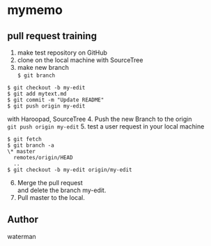 # mymemo


## pull request training

1. make test repository on GitHub
2. clone on the local machine with SourceTree
3. make new branch  
`$ git branch`
```
$ git checkout -b my-edit
$ git add mytext.md
$ git commit -m "Update README"
$ git push origin my-edit
```
with Haroopad, SourceTree
4. Push the new Branch to the origin  
`git push origin my-edit`
5. test a user request in your local machine  
```
$ git fetch
$ git branch -a
\* master
  remotes/origin/HEAD
  ..
$ git checkout -b my-edit origin/my-edit
```
6. Merge the pull request  
and delete the branch my-edit.
7. Pull master to the local.


## Author
waterman
